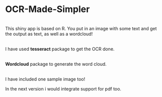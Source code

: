 # OCR-Made-Simpler

<br>  This shiny app is based on R.  You put in an image with some text and get the output as text, as well as a wordcloud!  

<br>  I have used **tesseract** package to get the OCR done.   

<br>  **Wordcloud** package to generate the word cloud.

<br>I have included one sample image too!

In the next version i would integrate support for pdf too.
